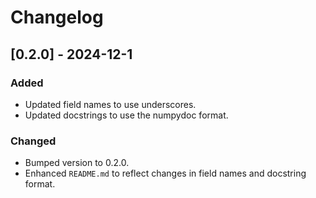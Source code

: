 # Changelog

## [0.2.0] - 2024-12-1
### Added
- Updated field names to use underscores.
- Updated docstrings to use the numpydoc format.

### Changed
- Bumped version to 0.2.0.
- Enhanced `README.md` to reflect changes in field names and docstring format.
